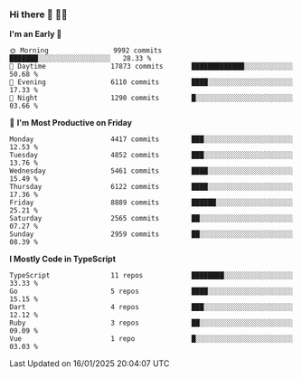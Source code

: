 ### Hi there 👋 🧑‍💻



<!--START_SECTION:waka-->
**I'm an Early 🐤** 

```text
🌞 Morning                9992 commits        ███████░░░░░░░░░░░░░░░░░░   28.33 % 
🌆 Daytime                17873 commits       █████████████░░░░░░░░░░░░   50.68 % 
🌃 Evening                6110 commits        ████░░░░░░░░░░░░░░░░░░░░░   17.33 % 
🌙 Night                  1290 commits        █░░░░░░░░░░░░░░░░░░░░░░░░   03.66 % 
```
📅 **I'm Most Productive on Friday** 

```text
Monday                   4417 commits        ███░░░░░░░░░░░░░░░░░░░░░░   12.53 % 
Tuesday                  4852 commits        ███░░░░░░░░░░░░░░░░░░░░░░   13.76 % 
Wednesday                5461 commits        ████░░░░░░░░░░░░░░░░░░░░░   15.49 % 
Thursday                 6122 commits        ████░░░░░░░░░░░░░░░░░░░░░   17.36 % 
Friday                   8889 commits        ██████░░░░░░░░░░░░░░░░░░░   25.21 % 
Saturday                 2565 commits        ██░░░░░░░░░░░░░░░░░░░░░░░   07.27 % 
Sunday                   2959 commits        ██░░░░░░░░░░░░░░░░░░░░░░░   08.39 % 
```


**I Mostly Code in TypeScript** 

```text
TypeScript               11 repos            ████████░░░░░░░░░░░░░░░░░   33.33 % 
Go                       5 repos             ████░░░░░░░░░░░░░░░░░░░░░   15.15 % 
Dart                     4 repos             ███░░░░░░░░░░░░░░░░░░░░░░   12.12 % 
Ruby                     3 repos             ██░░░░░░░░░░░░░░░░░░░░░░░   09.09 % 
Vue                      1 repo              █░░░░░░░░░░░░░░░░░░░░░░░░   03.03 % 
```




 Last Updated on 16/01/2025 20:04:07 UTC
<!--END_SECTION:waka-->


